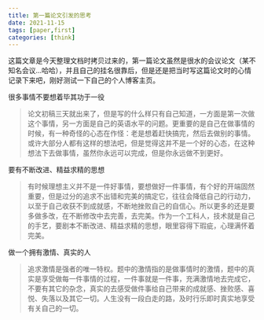```yaml
---
title: 第一篇论文引发的思考
date: 2021-11-15
tags: [paper,first]
categories: [think]
---
```


这篇文章是今天整理文档时拷贝过来的，第一篇论文虽然是很水的会议论文（某不知名会议...哈哈），并且自己的挂名很靠后，但是还是把当时写这篇论文时的心情记录下来吧，刚好测试一下自己的个人博客主页。

很多事情不要想着毕其功于一役

> 论文初稿三天就出来了，但是写的什么样只有自己知道，一方面是第一次做这个事情，另一方面是自己的英语水平的问题。更重要的是自己在做事情的时候，有一种奇怪的心态在作怪：老是想着赶快搞完，然后去做别的事情。或许大部分人都有这样的想法吧，但是觉得这并不是一个好的心态，在这种想法下去做事情，虽然你永远可以完成，但是你永远做不到更好。

要有不断改进、精益求精的思想

> 有时候理想主义并不是一件好事情，要想做好一件事情，有个好的开端固然重要，但是过分的追求不出错和完美的搞定它，往往会降低自己的行动力，以至于自己收获不到成就感，不断地挫败自己的自信心。所以更多的还是要多做多改，在不断修改中去完善，去完美。作为一个工科人，技术就是自己的手艺，要剧本不断改进、精益求精的思想，眼里容得下瑕疵，心理满怀着完美。

做一个拥有激情、真实的人

> 追求激情是强者的唯一特权。题中的激情指的是做事情时的激情，题中的真实是享受做每一件事情的过程，一件事就是一件事，充满激情地去完成它，不要有其它的杂念，真实的去感受做件事给自己带来的成就感、挫败感、喜悦、失落以及其它一切。人生没有一段白走的路，及时行乐即时真实地享受有关自己的一切。


